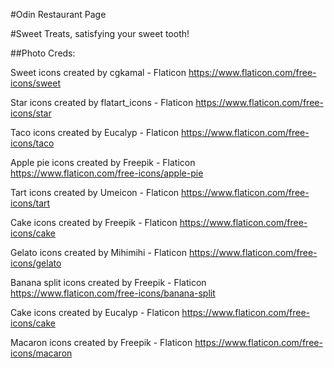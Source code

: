 
#Odin Restaurant Page

#Sweet Treats, satisfying your sweet tooth!

##Photo Creds:

Sweet icons created by cgkamal - Flaticon
https://www.flaticon.com/free-icons/sweet

Star icons created by flatart_icons - Flaticon
https://www.flaticon.com/free-icons/star

Taco icons created by Eucalyp - Flaticon
https://www.flaticon.com/free-icons/taco

Apple pie icons created by Freepik - Flaticon
https://www.flaticon.com/free-icons/apple-pie

Tart icons created by Umeicon - Flaticon
https://www.flaticon.com/free-icons/tart

Cake icons created by Freepik - Flaticon
https://www.flaticon.com/free-icons/cake

Gelato icons created by Mihimihi - Flaticon
https://www.flaticon.com/free-icons/gelato

Banana split icons created by Freepik - Flaticon
https://www.flaticon.com/free-icons/banana-split

Cake icons created by Eucalyp - Flaticon
https://www.flaticon.com/free-icons/cake

Macaron icons created by Freepik - Flaticon
https://www.flaticon.com/free-icons/macaron 